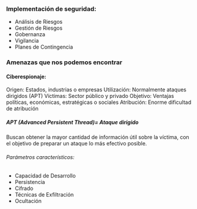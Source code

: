 ### Implementación de seguridad:
* Análisis de Riesgos
* Gestión de Riesgos
* Gobernanza
* Vigilancia
* Planes de Contingencia

### Amenazas que nos podemos encontrar
#### Ciberespionaje:
Origen:  Estados, industrias o empresas
Utilización: Normalmente ataques dirigidos (APT)
Víctimas: Sector público y privado
Objetivo: Ventajas políticas, económicas, estratégicas o sociales
Atribución: Enorme dificultad de atribución

##### APT (Advanced Persistent Thread)= Ataque dirigido
Buscan obtener la mayor cantidad de información útil sobre la víctima, con el objetivo de preparar un ataque lo más efectivo posible.

###### Parámetros característicos:
* Capacidad de Desarrollo
* Persistencia
* Cifrado
* Técnicas de Exfiltración
* Ocultación